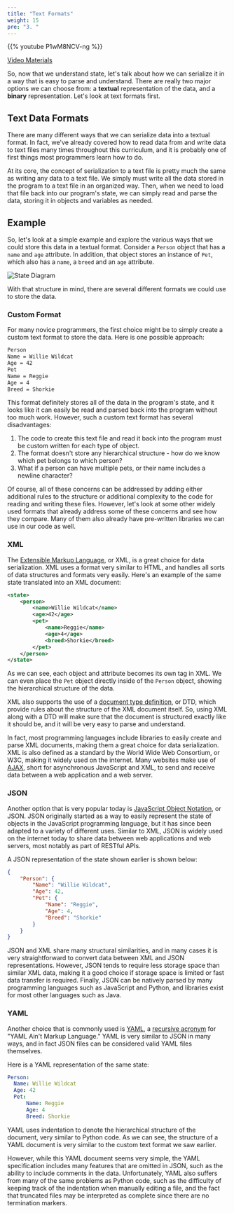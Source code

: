 ```yaml
---
title: "Text Formats"
weight: 15
pre: "3. "
---
```

{{% youtube P1wM8NCV-ng %}}

[Video Materials](video)

So, now that we understand state, let's talk about how we can serialize it in a way that is easy to parse and understand. There are really two major options we can choose from: a **textual** representation of the data, and a **binary** representation. Let's look at text formats first.

## Text Data Formats

There are many different ways that we can serialize data into a textual format. In fact, we've already covered how to read data from and write data to text files many times throughout this curriculum, and it is probably one of first things most programmers learn how to do.

At its core, the concept of serialization to a text file is pretty much the same as writing any data to a text file. We simply must write all the data stored in the program to a text file in an organized way. Then, when we need to load that file back into our program's state, we can simply read and parse the data, storing it in objects and variables as needed.

## Example

So, let's look at a simple example and explore the various ways that we could store this data in a textual format. Consider a `Person` object that has a `name` and `age` attribute. In addition, that object stores an instance of `Pet`, which also has a `name`, a `breed` and an `age` attribute. 

![State Diagram](/cc410/images/19/state.svg)

With that structure in mind, there are several different formats we could use to store the data. 

### Custom Format

For many novice programmers, the first choice might be to simply create a custom text format to store the data. Here is one possible approach:

```tex
Person
Name = Willie Wildcat
Age = 42
Pet
Name = Reggie
Age = 4
Breed = Shorkie
```

This format definitely stores all of the data in the program's state, and it looks like it can easily be read and parsed back into the program without too much work. However, such a custom text format has several disadvantages:

1) The code to create this text file and read it back into the program must be custom written for each type of object.
2) The format doesn't store any hierarchical structure - how do we know which pet belongs to which person?
3) What if a person can have multiple pets, or their name includes a newline character? 

Of course, all of these concerns can be addressed by adding either additional rules to the structure or additional complexity to the code for reading and writing these files. However, let's look at some other widely used formats that already address some of these concerns and see how they compare. Many of them also already have pre-written libraries we can use in our code as well.

### XML

The [Extensible Markup Language](https://en.wikipedia.org/wiki/XML), or XML, is a great choice for data serialization. XML uses a format very similar to HTML, and handles all sorts of data structures and formats very easily. Here's an example of the same state translated into an XML document:

```xml
<state>
    <person>
        <name>Willie Wildcat</name>
        <age>42</age>
        <pet>
            <name>Reggie</name>
            <age>4</age>
            <breed>Shorkie</breed>
        </pet>
    </person>
</state>
```

As we can see, each object and attribute becomes its own tag in XML. We can even place the `Pet` object directly inside of the `Person` object, showing the hierarchical structure of the data. 

XML also supports the use of a [document type definition](https://en.wikipedia.org/wiki/Document_type_definition), or DTD, which provide rules about the structure of the XML document itself. So, using XML along with a DTD will make sure that the document is structured exactly like it should be, and it will be very easy to parse and understand. 

In fact, most programming languages include libraries to easily create and parse XML documents, making them a great choice for data serialization. XML is also defined as a standard by the World Wide Web Consortium, or W3C, making it widely used on the internet. Many websites make use of [AJAX](https://en.wikipedia.org/wiki/Ajax_(programming)), short for asynchronous JavaScript and XML, to send and receive data between a web application and a web server. 

### JSON

Another option that is very popular today is [JavaScript Object Notation](https://en.wikipedia.org/wiki/JSON), or JSON. JSON originally started as a way to easily represent the state of objects in the JavaScript programming language, but it has since been adapted to a variety of different uses. Similar to XML, JSON is widely used on the internet today to share data between web applications and web servers, most notably as part of RESTful APIs. 

A JSON representation of the state shown earlier is shown below:

```json
{
    "Person": {
        "Name": "Willie Wildcat",
        "Age": 42,
        "Pet": {
            "Name": "Reggie",
            "Age": 4,
            "Breed": "Shorkie"
        }
    }
}
```

JSON and XML share many structural similarities, and in many cases it is very straightforward to convert data between XML and JSON representations. However, JSON tends to require less storage space than similar XML data, making it a good choice if storage space is limited or fast data transfer is required. Finally, JSON can be natively parsed by many programming languages such as JavaScript and Python, and libraries exist for most other languages such as Java.

### YAML

Another choice that is commonly used is [YAML](https://en.wikipedia.org/wiki/YAML), a [recursive acronym](https://en.wikipedia.org/wiki/Recursive_acronym) for "YAML Ain't Markup Language." YAML is very similar to JSON in many ways, and in fact JSON files can be considered valid YAML files themselves.

Here is a YAML representation of the same state:

```yaml
Person:
  Name: Willie Wildcat
  Age: 42
  Pet:
      Name: Reggie
      Age: 4
      Breed: Shorkie
```

YAML uses indentation to denote the hierarchical structure of the document, very similar to Python code. As we can see, the structure of a YAML document is very similar to the custom text format we saw earlier. 

However, while this YAML document seems very simple, the YAML specification includes many features that are omitted in JSON, such as the ability to include comments in the data. Unfortunately, YAML also suffers from many of the same problems as Python code, such as the difficulty of keeping track of the indentation when manually editing a file, and the fact that truncated files may be interpreted as complete since there are no termination markers. 


